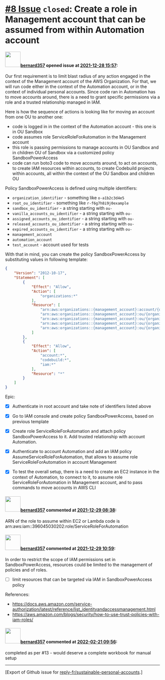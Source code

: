 # [\#8 Issue](https://github.com/reply-fr/sustainable-personal-accounts/issues/8) `closed`: Create a role in Management account that can be assumed from within Automation account

#### <img src="https://avatars.githubusercontent.com/u/235078?v=4" width="50">[bernard357](https://github.com/bernard357) opened issue at [2021-12-28 15:57](https://github.com/reply-fr/sustainable-personal-accounts/issues/8):

Our first requirement is to limit blast radius of any action engaged in the context of the Management account of the AWS Organization. For that, we will run code either in the context of the Automation account, or in the context of individual personal accounts. Since code ran in Automation has to move accounts around, there is a need to grant specific permissions via a role and a trusted relationship managed in IAM.

Here is how the sequence of actions is looking like for moving an account from one OU to another one:
- code is logged in in the context of the Automation account - this one is in OU Sandbox
- code assumes role ServiceRoleForAutomation in the Management account
- this role is passing permissions to manage accounts in OU Sandbox and in children OU of Sandbox via a customized policy SandboxPowerAccess
- code can run boto3 code to move accounts around, to act on accounts, to create IAM resources within accounts, to create Codebuild projects within accounts, all within the context of the OU Sandbox and children OU

Policy SandboxPowerAccess is defined using multiple identifiers:
- `organization_identifier` - something like `o-a1b2c3d4e5`
- `root_ou_identifier` - something like `r-f6g7h8i9j0example`
- `sandbox_ou_identifier` - a string starting with `ou-`
- `vanilla_accounts_ou_identifier` - a string starting with `ou-`
- `assigned_accounts_ou_identifier` - a string starting with `ou-`
- `released_accounts_ou_identifier` - a string starting with `ou-`
- `expired_accounts_ou_identifier` - a string starting with `ou-`
- `management_account` 
- `automation_account`
- `test_account` - account used for tests

With that in mind, you can create the policy SandboxPowerAccess by substituting values in following template:

```json
{
    "Version": "2012-10-17",
    "Statement": [
        {
            "Effect": "Allow",
            "Action": [
                "organizations:*"
            ],
            "Resource": [
                "arn:aws:organizations::{management_account}:account/{organization_identifier}/*",
                "arn:aws:organizations::{management_account}:ou/{organization_identifier}/{vanilla_accounts_ou_identifier}",
                "arn:aws:organizations::{management_account}:ou/{organization_identifier}/{assigned_accounts_ou_identifier}",
                "arn:aws:organizations::{management_account}:ou/{organization_identifier}/{released_accounts_ou_identifier}",
                "arn:aws:organizations::{management_account}:ou/{organization_identifier}/{expired_accounts_ou_identifier}"
            ]
        },
        {
            "Effect": "Allow",
            "Action": [
                "account:*",
                "codebuild:*",
                "iam:*"
            ],
            "Resource": "*"
        }
    ]
}
```

Epic:

- [x] Authenticate in root account and take note of identifiers listed above

- [x] Go to IAM console and create policy SandboxPowerAccess, based on previous template

- [x] Create role ServiceRoleForAutomation and attach policy SandboxPowerAccess to it. Add trusted relationship with account Automation.

- [x] Authenticate to account Automation and add an IAM policy AssumeServiceRoleForAutomation, that allows to assume role ServiceRoleForAutomation in account Management

- [x] To test the overall setup, there is a need to create an EC2 instance in the context of Automation, to connect to it, to assume role ServiceRoleForAutomation in Management account, and to pass commands to move accounts in AWS CLI

#### <img src="https://avatars.githubusercontent.com/u/235078?v=4" width="50">[bernard357](https://github.com/bernard357) commented at [2021-12-29 08:38](https://github.com/reply-fr/sustainable-personal-accounts/issues/8#issuecomment-1002461353):

ARN of the role to assume within EC2 or Lambda code is arn:aws:iam::396045030202:role/ServiceRoleForAutomation

#### <img src="https://avatars.githubusercontent.com/u/235078?v=4" width="50">[bernard357](https://github.com/bernard357) commented at [2021-12-29 10:59](https://github.com/reply-fr/sustainable-personal-accounts/issues/8#issuecomment-1002537223):

In order to restrict the scope of IAM permissions set in SandboxPowerAccess, resources could be limited to the management of policies and of roles. 

- [ ] limit resources that can be targeted via IAM in SandboxPowerAccess policy

References:
- https://docs.aws.amazon.com/service-authorization/latest/reference/list_identityandaccessmanagement.html
- https://aws.amazon.com/blogs/security/how-to-use-trust-policies-with-iam-roles/

#### <img src="https://avatars.githubusercontent.com/u/235078?v=4" width="50">[bernard357](https://github.com/bernard357) commented at [2022-02-21 09:56](https://github.com/reply-fr/sustainable-personal-accounts/issues/8#issuecomment-1046680401):

completed as per #13  - would deserve a complete workbook for manual setup


-------------------------------------------------------------------------------



[Export of Github issue for [reply-fr/sustainable-personal-accounts](https://github.com/reply-fr/sustainable-personal-accounts).]
